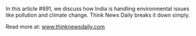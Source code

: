 In this article #891, we discuss how India is handling environmental issues like pollution and climate change. Think News Daily breaks it down simply.

Read more at: www.thinknewsdaily.com